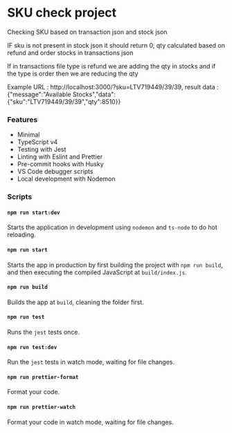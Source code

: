 # SKU check project

Checking SKU based on transaction json and stock json 

IF sku is not present in stock json it should return 0, qty calculated based on refund and order stocks in transactions  json 

If in transactions file type is refund we are adding the qty in stocks and if the type is order then we are reducing the qty

Example URL : 
http://localhost:3000/?sku=LTV719449/39/39, 
result data : {"message":"Available Stocks","data":{"sku":"LTV719449/39/39","qty":8510}}

### Features

- Minimal
- TypeScript v4
- Testing with Jest
- Linting with Eslint and Prettier
- Pre-commit hooks with Husky
- VS Code debugger scripts
- Local development with Nodemon

### Scripts

#### `npm run start:dev`

Starts the application in development using `nodemon` and `ts-node` to do hot reloading.

#### `npm run start`

Starts the app in production by first building the project with `npm run build`, and then executing the compiled JavaScript at `build/index.js`.

#### `npm run build`

Builds the app at `build`, cleaning the folder first.

#### `npm run test`

Runs the `jest` tests once.

#### `npm run test:dev`

Run the `jest` tests in watch mode, waiting for file changes.

#### `npm run prettier-format`

Format your code.

#### `npm run prettier-watch`

Format your code in watch mode, waiting for file changes.
